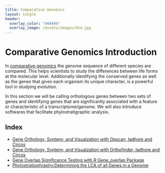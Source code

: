 ```yaml
---
title: Comparative Genomics
layout: single
header:
  overlay_color: "444444"
  overlay_image: /assets/images/dna.jpg
---
```


# Comparative Genomics Introduction

In [comparative genomics](https://www.nature.com/scitable/knowledge/library/comparative-genomics-13239404) the genome sequence of different species are compared. This helps scientists to study the differences between life forms at the molecular level. Additionally identifying the conserved genes as well as the genes that gives each organism its unique character, is a powerful tool in studying evolution.

In this section we will be calling orthologous genes between two sets of genes and identifying genes that are significantly associated with a feature or characteristic of a transcriptome/genome. We will also introduce softwares that facilitate phylostratigraphic analysis.

## Index


  * [Gene Orthology, Synteny, and Visualzation with Opscan, Iadhore and Circos](Gene_Orthology_And_Synteny.md)
  * [Gene Orthology, Synteny, and Visualzation with Orthofinder, Iadhore and Circos](OrthofinderSynteny.md)
  * [Gene Overlap Significance Testing with R Gene_overlap Package](Gene_Category_Overlap_Fishers_exact_testing.md)  
  * [Phylostratiophraphy:Determining the LCA of all Genes in a Genome](phylostratr.md)
